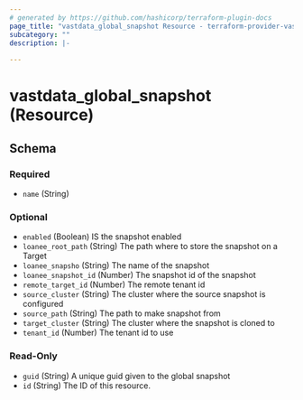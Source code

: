 ```yaml
---
# generated by https://github.com/hashicorp/terraform-plugin-docs
page_title: "vastdata_global_snapshot Resource - terraform-provider-vastdata"
subcategory: ""
description: |-
  
---
```


# vastdata_global_snapshot (Resource)





<!-- schema generated by tfplugindocs -->
## Schema

### Required

- `name` (String)

### Optional

- `enabled` (Boolean) IS the snapshot enabled
- `loanee_root_path` (String) The path where to store the snapshot on a Target
- `loanee_snapsho` (String) The name of the snapshot
- `loanee_snapshot_id` (Number) The snapshot id of the snapshot
- `remote_target_id` (Number) The remote tenant id
- `source_cluster` (String) The cluster where the source snapshot is configured
- `source_path` (String) The path to make snapshot from
- `target_cluster` (String) The cluster where the snapshot is cloned to
- `tenant_id` (Number) The tenant id to use

### Read-Only

- `guid` (String) A unique guid given to the global snapshot
- `id` (String) The ID of this resource.

